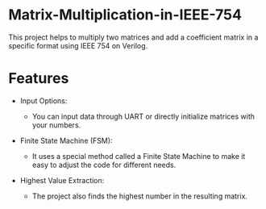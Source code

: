 # Matrix-Multiplication-in-IEEE-754

This project helps to multiply two matrices and add a coefficient matrix in a specific format using IEEE 754 on Verilog.

# Features

- Input Options:
  - You can input data through UART or directly initialize matrices with your numbers.

- Finite State Machine (FSM):
  - It uses a special method called a Finite State Machine to make it easy to adjust the code for different needs.

- Highest Value Extraction:
  - The project also finds the highest number in the resulting matrix.
